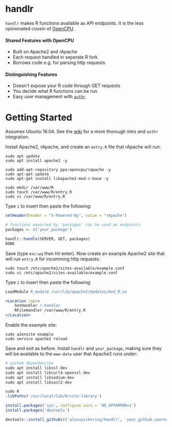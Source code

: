 # handlr

`handlr` makes R functions available as API endpoints. It is the less opinionated cousin of [OpenCPU](https://github.com/opencpu/opencpu).



#### Shared Features with OpenCPU

* Built on Apache2 and rApache
* Each request handled in seperate R fork 
* Borrows code e.g. for parsing http requests



#### Distinguishing Features

* Doesn't expose your R code through GET requests
* You decide what R functions can be run
* Easy user management with [`authr`](https://github.com/alexvpickering/authr)


# Getting Started

Assumes Ubuntu 16.04. See the [wiki](https://github.com/alexvpickering/handlr/wiki) for a more thorough intro and `authr` integration.

Install Apache2, rApache, and create an `entry.R` file that rApache will run:

```
sudo apt update
sudo apt install apache2 -y

sudo add-apt-repository ppa:opencpu/rapache -y
sudo apt-get update
sudo apt-get install libapache2-mod-r-base -y

sudo mkdir /var/www/R
sudo touch /var/www/R/entry.R
sudo vi /var/www/R/entry.R
```

Type `i` to insert then paste the following:

```R
setHeader(header = "X-Powered-By", value = "rApache")

# functions exported by 'packages' can be used as endpoints
packages <- c('your_package')

handlr::handle(SERVER, GET, packages)
DONE
```
Save (type `esc:wq` then hit enter). Now create an example Apache2 site that will run `entry.R` for incomming http requests:

```
sudo touch /etc/apache2/sites-available/example.conf
sudo vi /etc/apache2/sites-available/example.conf
```

Type `i` to insert then paste the following:

```apache
LoadModule R_module /usr/lib/apache2/modules/mod_R.so

<Location /api>
	SetHandler r-handler
	RFileHandler /var/www/R/entry.R
</Location>
```

Enable the example site:

```
sudo a2ensite example
sudo service apache2 reload
```

Save and exit as before. Install `handlr` and `your_package`, making sure they will be available to the `www-data` user that Apache2 runs under:

```R
# system dependencies
sudo apt install libssl-dev 
sudo apt install libcurl4-openssl-dev
sudo apt install libsodium-dev
sudo apt install libsasl2-dev

sudo R
.libPaths('/usr/local/lib/R/site-library')

install.packages('sys', configure.vars = 'NO_APPARMOR=1')
install.packages('devtools')

devtools::install_github(c('alexvpickering/handlr', 'your_github_username/your_package'))

```
